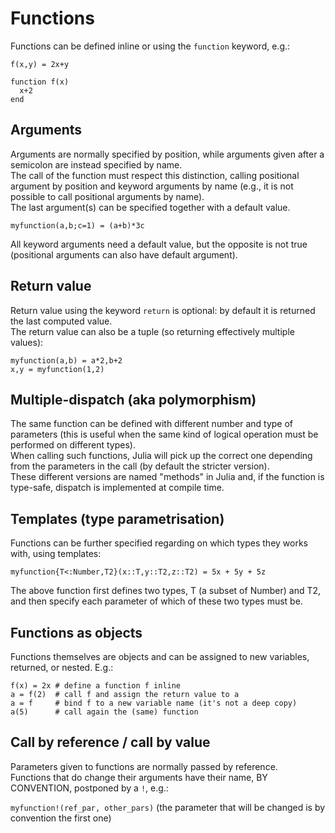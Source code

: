 # Functions

Functions can be defined inline or using the `function` keyword, e.g.:

`f(x,y) = 2x+y`

```
function f(x)
  x+2
end
```


## Arguments

Arguments are normally specified by position, while arguments given after a semicolon are instead specified by name.  
The call of the function must respect this distinction, calling positional argument by position and keyword arguments by name (e.g., it is not possible to call positional arguments by name).  
The last argument(s) can be specified together with a default value.

`myfunction(a,b;c=1) = (a+b)*3c`
 
All keyword arguments need a default value, but the opposite is not true (positional arguments can also have default argument).


## Return value

Return value using the keyword `return` is optional: by default it is returned the last computed value.  
The return value can also be a tuple (so returning effectively multiple values):

```
myfunction(a,b) = a*2,b+2
x,y = myfunction(1,2)
```

## Multiple-dispatch (aka polymorphism)

The same function can be defined with different number and type of parameters (this is useful when the same kind of logical operation must be performed on different types).  
When calling such functions, Julia will pick up the correct one depending from the parameters in the call (by default the stricter version).  
These different versions are named "methods" in Julia and, if the function is type-safe, dispatch is implemented at compile time.

## Templates (type parametrisation)

Functions can be further specified regarding on which types they works with, using templates:

`myfunction{T<:Number,T2}(x::T,y::T2,z::T2) = 5x + 5y + 5z`

The above function first defines two types, T (a subset of Number) and T2, and then specify each parameter of which of these two types must be.

## Functions as objects

Functions themselves are objects and can be assigned to new variables, returned, or nested. E.g.:

```
f(x) = 2x # define a function f inline
a = f(2)  # call f and assign the return value to a
a = f     # bind f to a new variable name (it's not a deep copy)
a(5)      # call again the (same) function
```

## Call by reference / call by value

Parameters given to functions are normally passed by reference.  
Functions that do change their arguments have their name, BY CONVENTION, postponed by a `!`, e.g.:

`myfunction!(ref_par, other_pars)` (the parameter that will be changed is by convention the first one)

